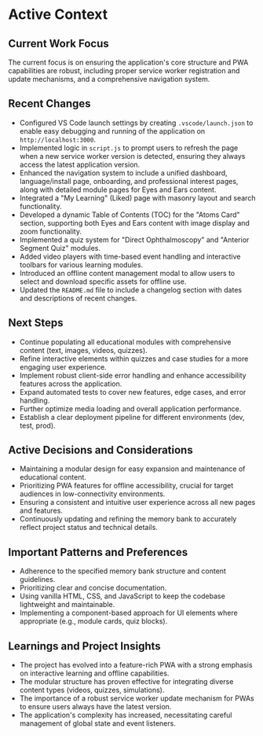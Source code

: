 # Active Context

## Current Work Focus

The current focus is on ensuring the application's core structure and PWA capabilities are robust, including proper service worker registration and update mechanisms, and a comprehensive navigation system.

## Recent Changes

- Configured VS Code launch settings by creating `.vscode/launch.json` to enable easy debugging and running of the application on `http://localhost:3000`.
- Implemented logic in `script.js` to prompt users to refresh the page when a new service worker version is detected, ensuring they always access the latest application version.
- Enhanced the navigation system to include a unified dashboard, language/install page, onboarding, and professional interest pages, along with detailed module pages for Eyes and Ears content.
- Integrated a "My Learning" (Liked) page with masonry layout and search functionality.
- Developed a dynamic Table of Contents (TOC) for the "Atoms Card" section, supporting both Eyes and Ears content with image display and zoom functionality.
- Implemented a quiz system for "Direct Ophthalmoscopy" and "Anterior Segment Quiz" modules.
- Added video players with time-based event handling and interactive toolbars for various learning modules.
- Introduced an offline content management modal to allow users to select and download specific assets for offline use.
- Updated the `README.md` file to include a changelog section with dates and descriptions of recent changes.

## Next Steps

- Continue populating all educational modules with comprehensive content (text, images, videos, quizzes).
- Refine interactive elements within quizzes and case studies for a more engaging user experience.
- Implement robust client-side error handling and enhance accessibility features across the application.
- Expand automated tests to cover new features, edge cases, and error handling.
- Further optimize media loading and overall application performance.
- Establish a clear deployment pipeline for different environments (dev, test, prod).

## Active Decisions and Considerations

- Maintaining a modular design for easy expansion and maintenance of educational content.
- Prioritizing PWA features for offline accessibility, crucial for target audiences in low-connectivity environments.
- Ensuring a consistent and intuitive user experience across all new pages and features.
- Continuously updating and refining the memory bank to accurately reflect project status and technical details.

## Important Patterns and Preferences

- Adherence to the specified memory bank structure and content guidelines.
- Prioritizing clear and concise documentation.
- Using vanilla HTML, CSS, and JavaScript to keep the codebase lightweight and maintainable.
- Implementing a component-based approach for UI elements where appropriate (e.g., module cards, quiz blocks).

## Learnings and Project Insights

- The project has evolved into a feature-rich PWA with a strong emphasis on interactive learning and offline capabilities.
- The modular structure has proven effective for integrating diverse content types (videos, quizzes, simulations).
- The importance of a robust service worker update mechanism for PWAs to ensure users always have the latest version.
- The application's complexity has increased, necessitating careful management of global state and event listeners.
